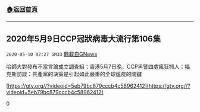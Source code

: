 ###  [:house:返回首頁](https://github.com/ourhimalayas/txt)
---

## 2020年5月9日CCP冠狀病毒大流行第106集
`2020-05-10 02:27 GM33` [轉載自GNews](https://gnews.org/zh-hant/199039/)

哈師大對發布不當言論成立調查組；香港5月7日晚，CCP黑警四處瘋狂抓人；福克斯訪談：共產黨的決策是引起如此嚴重的全球瘟疫的關鍵

[https://gtv.org//?videoid=5eb79bc879cccb4c58962412](https://gtv.org//?videoid=5eb79bc879cccb4c58962412)

0

